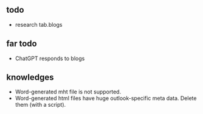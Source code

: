## todo
- research tab.blogs

## far todo
- ChatGPT responds to blogs

## knowledges
- Word-generated mht file is not supported. 
- Word-generated html files have huge outlook-specific meta data. Delete them (with a script). 
